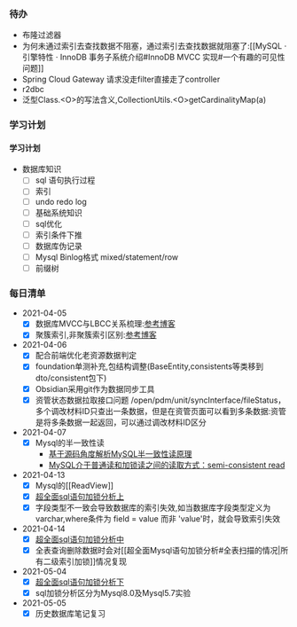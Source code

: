 ### 待办
- 布隆过滤器
- 为何未通过索引去查找数据不阻塞，通过索引去查找数据就阻塞了:[[MySQL · 引擎特性 · InnoDB 事务子系统介绍#InnoDB MVCC 实现#一个有趣的可见性问题]]
- Spring Cloud Gateway 请求没走filter直接走了controller
- r2dbc
- 泛型Class.\<O>的写法含义,CollectionUtils.<O\>getCardinalityMap(a)

### 学习计划
#### 学习计划
- 数据库知识
	- [ ] sql 语句执行过程
	- [ ] 索引
	- [ ] undo redo log
	- [ ] 基础系统知识
	- [ ] sql优化
	- [ ] 索引条件下推
	- [ ] 数据库伪记录
	- [ ] Mysql Binlog格式 mixed/statement/row
	- [ ] 前缀树
	
### 每日清单

- 2021-04-05
	-  [x] 数据库MVCC与LBCC关系梳理:[参考博客](https://www.codenong.com/cs110441924/)
	-  [x] 聚簇索引,非聚簇索引区别:[参考博客](https://www.cnblogs.com/jiawen010/p/11805241.html)

- 2021-04-06
	- [x] 配合前端优化老资源数据判定
	- [x] foundation单测补充,包结构调整(BaseEntity,consistents等类移到dto/consistent包下)
	- [x] Obsidian采用git作为数据同步工具
	- [x] 资管状态数据拉取接口问题 
		/open/pdm/unit/syncInterface/fileStatus，多个调改材料ID只查出一条数据，但是在资管页面可以看到多条数据:资管是将多条数据一起返回，可以通过调改材料ID区分

-  2021-04-07
	- [x] Mysql的半一致性读
		- [基于源码角度解析MySQL半一致性读原理](https://www.yisu.com/zixun/30489.html)
		- [MySQL介于普通读和加锁读之间的读取方式：semi-consistent read](https://juejin.cn/post/6844904022499917838)

- 2021-04-13
	-  [x] Mysql的[[ReadView]]
	-  [x] [超全面sql语句加锁分析上](https://mp.weixin.qq.com/s/wSlNZcQkax-2KZCNEHOYLA)
	-  [x] 字段类型不一致会导致数据库的索引失效,如当数据库字段类型定义为varchar,where条件为 field = value 而非 'value'时，就会导致索引失效

- 2021-04-14
	- [x] [超全面sql语句加锁分析中](https://mp.weixin.qq.com/s/wSlNZcQkax-2KZCNEHOYLA)
	- [x] 全表查询删除数据时会对[[超全面Mysql语句加锁分析#全表扫描的情况|所有二级索引加锁]]情况复现

- 2021-05-04
	- [x] [超全面sql语句加锁分析下](https://mp.weixin.qq.com/s/9WWBXLNoUcTkS4DJnM5ViA)
	- [x] sql加锁分析区分为Mysql8.0及Mysql5.7实验
- 2021-05-05
	- [x] 历史数据库笔记复习